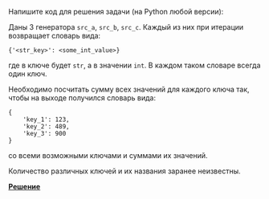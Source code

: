 Напишите код для решения задачи (на Python любой версии): 

Даны 3 генератора `src_a`, `src_b`, `src_c`. Каждый из них при итерации возвращает словарь вида:

    {'<str_key>': <some_int_value>}

где в ключе будет `str`, а в значении `int`. В каждом таком словаре всегда один ключ. 

Необходимо посчитать сумму всех значений для каждого ключа так, чтобы на выходе получился словарь вида:

    {
        'key_1': 123,
        'key_2': 489,
        'key_3': 900
    }

со всеми возможными ключами и суммами их значений. 

Количество различных ключей и их названия заранее неизвестны.

[**Решение**](https://github.com/mxmaslin/Test-tasks/blob/master/tests_python/gen_sum/gen_sum.py)
